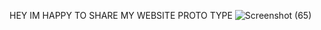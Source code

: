 HEY IM HAPPY TO SHARE MY WEBSITE PROTO TYPE 
![Screenshot (65)](https://github.com/user-attachments/assets/0ab522a4-a78c-4d00-8efc-0abeb628ee96)
